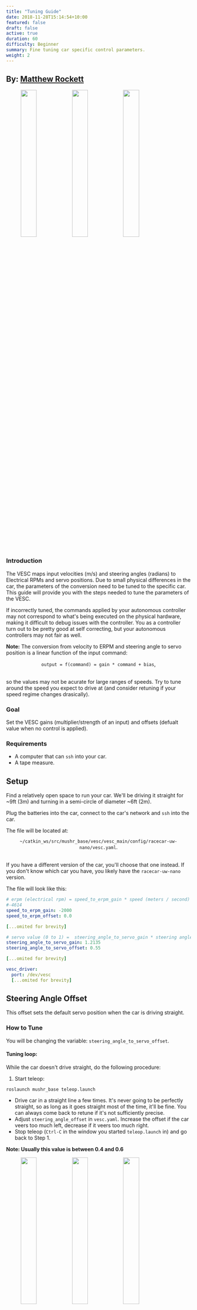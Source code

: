 ```yaml
---
title: "Tuning Guide"
date: 2018-11-28T15:14:54+10:00
featured: false
draft: false
active: true
duration: 60
difficulty: Beginner
summary: Fine tuning car specific control parameters.
weight: 2
---
```


<h2> By: <a href=https://github.com/Rockett8855>Matthew Rockett</a></h2>                              
<figure>
  <img src="/tutorials/tuning/steering_angle_offset/left.gif" style="width: 32%;" />
  <img src="/tutorials/tuning/steering_angle_offset/straight.gif" style="width: 32%;" />
  <img src="/tutorials/tuning/steering_angle_offset/right.gif" style="width: 32%;" />

</figure>

### Introduction
The VESC maps input velocities (m/s) and steering angles (radians) to Electrical RPMs and servo positions. Due to small physical differences in the car, the parameters of the conversion need to be tuned to the specific car. This guide will provide you with the steps needed to tune the parameters of the VESC.

If incorrectly tuned, the commands applied by your autonomous controller may not correspond to what's being executed on the physical hardware, making it difficult to debug issues with the controller. You as a controller turn out to be pretty good at self correcting, but your autonomous controllers may not fair as well.

**Note:** The conversion from velocity to ERPM and steering angle to servo position is a linear function of the input command:

<div style="text-align: center;" />
<code>output = f(command) = gain * command + bias</code>,
<br />
<br />
</div>

so the values may not be acurate for large ranges of speeds. Try to tune around the speed you expect to drive at (and consider retuning if your speed regime changes drasically).

### Goal
Set the VESC gains (multiplier/strength of an input) and offsets (defualt value when no control is applied).

### Requirements

- A computer that can `ssh` into your car.
- A tape measure.

## Setup

Find a relatively open space to run your car. We'll be driving it straight for ~9ft (3m) and turning in a semi-circle of diameter ~6ft (2m).

Plug the batteries into the car, connect to the car's network and `ssh` into the car.

The file will be located at:

<div style="text-align: center;" />
<code>~/catkin_ws/src/mushr_base/vesc/vesc_main/config/racecar-uw-nano/vesc.yaml</code>.
<br />
<br />
</div>

If you have a different version of the car, you'll choose that one instead. If you don't know which car you have, you likely have the `racecar-uw-nano` version.

The file will look like this:

```yaml
# erpm (electrical rpm) = speed_to_erpm_gain * speed (meters / second) + speed_to_erpm_offset
#-4614
speed_to_erpm_gain: -2000
speed_to_erpm_offset: 0.0

[...omited for brevity]

# servo value (0 to 1) =  steering_angle_to_servo_gain * steering angle (radians) + steering_angle_to_servo_offset
steering_angle_to_servo_gain: 1.2135
steering_angle_to_servo_offset: 0.55

[...omited for brevity]

vesc_driver:
  port: /dev/vesc
  [...omited for brevity]
```

## Steering Angle Offset

This offset sets the default servo position when the car is driving straight.

### How to Tune
You will be changing the variable: `steering_angle_to_servo_offset`.

#### Tuning loop:
While the car doesn't drive straight, do the following procedure:

1. Start teleop:
```
roslaunch mushr_base teleop.launch
```
-  Drive car in a straight line a few times. It's never going to be perfectly straight, so as long as it goes straight most of the time, it'll be fine. You can always come back to retune if it's not sufficiently precise.
-  Adjust `steering_angle_offset` in `vesc.yaml`. Increase the offset if the car veers too much left, decrease if it veers too much right.
-  Stop teleop (`Ctrl-C` in the window you started `teleop.launch` in) and go back to Step 1.

**Note: Usually this value is between 0.4 and 0.6**

<figure>
  <img src="/tutorials/tuning/steering_angle_offset/left.gif" style="width: 32%;" />
  <img src="/tutorials/tuning/steering_angle_offset/straight.gif" style="width: 32%;" />
  <img src="/tutorials/tuning/steering_angle_offset/right.gif" style="width: 32%;" />

  <figcaption>
	<p>The car during the tuning process. In all tests, the car is commanded to drive straight forward. In the left image, the car's steering angle offset is too high. In the center image, the offset is good. In the right image the offset is too low. <b>Note: the car will never drive perfectly straight. It just has to be good enough. In the future your controller will be able to make small corrections!</b></p>
  </figcaption>
</figure>


## Speed to ERPM Gain

This gain converts velocity to ERPM.

### How to Tune

You will be changing the variable: `speed_to_erpm_gain`.

#### Before tuning:

1. Extend your tape measure to around 9-10 ft on the floor. It's okay if it's slightly less than this.
{{<figure src="/tutorials/tuning/erpm_gain/start.jpg" width="300px">}}

#### Tuning loop:
Now, while the car does not drive the reported distance (by `rostopic echo` command):

1. Place car at the base of the tape measure with the back wheelbase (indicated with a white line) lined up with 0.
{{<figure src="/tutorials/tuning/erpm_gain/base_with_line.jpg" width="300px">}}
-  Start teleop.
-  Open another terminal on the car and run the command:
```
rostopic echo /vesc/odom/pose/pose/position/x
```
This will echo all the odometry information -- how far the car has driven (in meters) in the `x` direction since teleop started. The value should be `0.0` at the start, as the car hasn't moved yet.
-  Drive the car forward about 7-8 ft. The car will drive slightly further as it decelerates and stops. Make sure you only drive forward, not altering the servo position, otherwise you'll have both `x` and `y` directional changes (which makes it only slightly harder to check distance traveled).
-  Record the distance traveled. If your tape measure is in inches, convert to meters.
{{<figure src="/tutorials/tuning/erpm_gain/end-with-line.jpg" width="400px">}}
-  Compare to output of the `rostopic echo` command's `x` value. If the reported distance traveled is larger than the actual, decrease the gain. If the reported distance is smaller, increase the gain. At the begining increasing or decreasing by 500 should allow you to quickly hone in on the value.
-  Stop teleop. Go back to step 1 if the values are not sufficiently close (within 2-3 cm).


**Note: This value can vary, but it should be on the order of thousands (2000-5000)**

A good stopping criteria is when the reported distance is within 2-3 inches (0.05-0.076m) of the actual distance. Sometimes the servo will get stuck and veer off course. You can restart teleop and move the car back and try again if this happens. Remember we are looking to get "good" gains, not perfect gains.

## Steering Angle Gain

This gain takes a steering angle in radians and converts it to a servo position. In order to find the desired turn radius, we look to the [kinematic car model](https://github.com/prl-mushr/mushr/blob/master/mushr_description/kinematic_car_model.pdf). At low enough speeds (avoiding slipping and skidding) this model farily accurately represents the movement of the car. The turn radius is:

<center>`R = L/2sin(beta)`,</center>

where `L` is the length of the car (0.3 meters), and beta is `arctan(1/2 * tan(delta))`, where delta is the turn radius. We will be setting the turn radius to the max turn radius (0.34 by default).

We will instead the length of a half cirlce, so `2 * R`. Calculting this with the defaults, comes out to 1.722 meters (67.79 inches). If you tweak the max turning radius, or change the chassis, you will have to recompute this number.

### How to Tune

You will be changing the variable: `steering_angle_to_servo_gain`.

#### Before tuning:

1. Extend your tape measure to around 7-8 ft on the floor, similar to the tuning procedure above.

#### Tuning loop:
While the car doesn't drive :

1. Place car at the base of the tape measure with the back wheelbase (indicated with a white line) lined up with 0.
{{<figure src="/tutorials/tuning/steering_angle_gain/start.jpg" width="300px">}}
-  Start teleop.
-  Command the steering wheel max in whichever direction the measurement tape is. (For the image, it would be left)
-  Run the car such that the car has run over the tape and the back wheel is on the tape (see image). This will take some practice, but you can go slow.
{{<figure src="/tutorials/tuning/steering_angle_gain/end.jpg" width="300px">}}
-  Record the distance. The goal distance is **1.722 meters (67.79 inches)**. If it overshot, increase the gain, if it undershot, decrease the gain.


**Note: This value should be around 1.1-1.3**

## Conclusion
With these values, your car should follow input commands much more faithfully.
